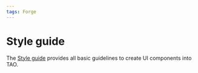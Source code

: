 ```yaml
---
tags: Forge
---
```


Style guide
===========

The [Style guide](resources/http://style.taotesting.com) provides all basic guidelines to create UI components into TAO.

